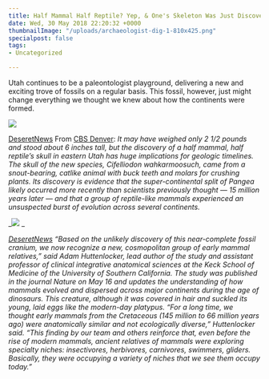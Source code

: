 ```yaml
---
title: Half Mammal Half Reptile? Yep, & One's Skeleton Was Just Discovered in Utah
date: Wed, 30 May 2018 22:20:32 +0000
thumbnailImage: "/uploads/archaeologist-dig-1-810x425.png"
specialpost: false
tags:
- Uncategorized

---
```

Utah continues to be a paleontologist playground, delivering a new and exciting trove of fossils on a regular basis. This fossil, however, just might change everything we thought we knew about how the continents were formed. 

![](http://newsattorneys.staging.wpengine.com/wp-content/uploads/2018/05/reptile-mammal-utah-935x1024.jpg) 

[DeseretNews](https://www.deseretnews.com/article/900019861/half-mammal-half-reptile-discovery-huge-for-utah.html) From [CBS Denver](http://denver.cbslocal.com/2018/05/29/half-mammal-half-reptile-discovered/): _It may have weighed only 2 1/2 pounds and stood about 6 inches tall, but the discovery of a half mammal, half reptile’s skull in eastern Utah has huge implications for geologic timelines. The skull of the new species, Cifelliodon wahkarmoosuch, came from a snout-bearing, catlike animal with buck teeth and molars for crushing plants. Its discovery is evidence that the super-continental split of Pangea likely occurred more recently than scientists previously thought — 15 million years later — and that a group of reptile-like mammals experienced an unsuspected burst of evolution across several continents._ 

_![](http://newsattorneys.staging.wpengine.com/wp-content/uploads/2018/05/paleontologists-utah-1024x682.jpg) _

[_DeseretNews_](https://www.deseretnews.com/article/900019861/half-mammal-half-reptile-discovery-huge-for-utah.html) _“Based on the unlikely discovery of this near-complete fossil cranium, we now recognize a new, cosmopolitan group of early mammal relatives,” said Adam Huttenlocker, lead author of the study and assistant professor of clinical integrative anatomical sciences at the Keck School of Medicine of the University of Southern California. The study was published in the journal Nature on May 16 and updates the understanding of how mammals evolved and dispersed across major continents during the age of dinosaurs. This creature, although it was covered in hair and suckled its young, laid eggs like the modern-day platypus. “For a long time, we thought early mammals from the Cretaceous (145 million to 66 million years ago) were anatomically similar and not ecologically diverse,” Huttenlocker said. “This finding by our team and others reinforce that, even before the rise of modern mammals, ancient relatives of mammals were exploring specialty niches: insectivores, herbivores, carnivores, swimmers, gliders. Basically, they were occupying a variety of niches that we see them occupy today.”_